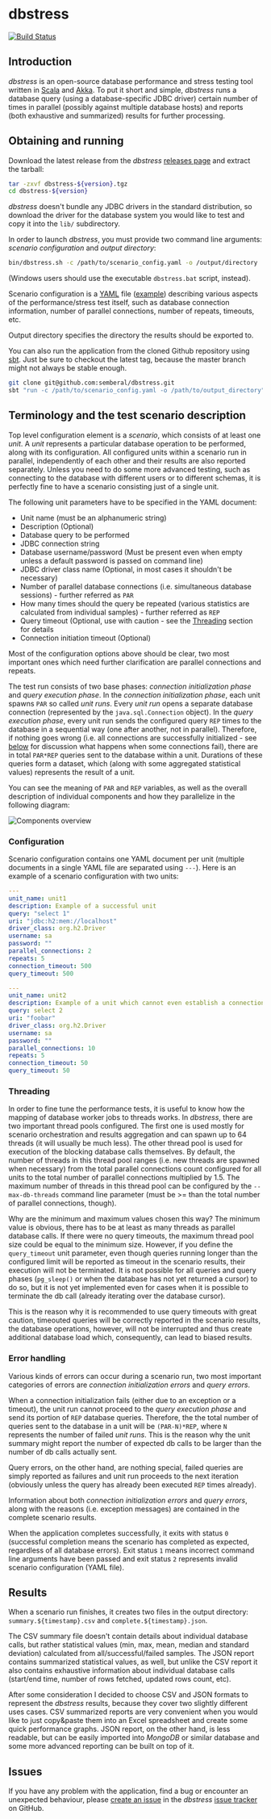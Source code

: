 # dbstress
[![Build Status](https://travis-ci.org/semberal/dbstress.svg?branch=master)](https://travis-ci.org/semberal/dbstress)

## Introduction

_dbstress_ is an open-source database performance and stress testing tool written in [Scala](http://www.scala-lang.org/) and [Akka](http://akka.io). To put it short and simple, _dbstress_ runs a database query (using a database-specific JDBC driver) certain number of times in parallel (possibly against multiple database hosts) and reports (both exhaustive and summarized) results for further processing.


## Obtaining and running

Download the latest release from the _dbstress_ [releases page](https://github.com/semberal/dbstress/releases) and extract the tarball:

```bash
tar -zxvf dbstress-${version}.tgz
cd dbstress-${version}
```

_dbstress_ doesn't bundle any JDBC drivers in the standard distribution, so download the driver for the database system you would like to test and copy it into the `lib/` subdirectory. 

<!-- Consult the relevant _dbstress_ [wiki page]() for links to various common drivers. -->

In order to launch _dbstress_, you must provide two command line arguments: _scenario configuration_ and _output directory_:

```bash
bin/dbstress.sh -c /path/to/scenario_config.yaml -o /output/directory
```
(Windows users should use the executable `dbstress.bat` script, instead).

Scenario configuration is a [YAML](http://www.yaml.org/start.html) file ([example](https://github.com/semberal/dbstress/blob/master/src/it/resources/config1.yaml)) describing various aspects of the performance/stress test itself, such as database connection information, number of parallel connections, number of repeats, timeouts, etc.

Output directory specifies the directory the results should be exported to.

You can also run the application from the cloned Github repository using [sbt](http://scala-sbt.org). Just be sure to checkout the latest tag, because the master branch might not always be stable enough.

```bash
git clone git@github.com:semberal/dbstress.git
sbt "run -c /path/to/scenario_config.yaml -o /path/to/output_directory"
```

## Terminology and the test scenario description

Top level configuration element is a _scenario_, which consists of at least one _unit_. 
A _unit_ represents a particular database operation to be performed, along with its configuration.
All configured units within a scenario run in parallel, independently of each other and their results are also reported separately. Unless you need to do some more advanced testing, such as connecting to the database with different users or to different schemas, it is perfectly fine to have a scenario consisting just of a single unit.

The following unit parameters have to be specified in the YAML document:

* Unit name (must be an alphanumeric string)
* Description (Optional)
* Database query to be performed
* JDBC connection string
* Database username/password (Must be present even when empty unless a default password is passed on command line)
* JDBC driver class name (Optional, in most cases it shouldn't be necessary)
* Number of parallel database connections (i.e. simultaneous database sessions) - further referred as `PAR`
* How many times should the query be repeated (various statistics are calculated from individual samples) - further referred as `REP`
* Query timeout (Optional, use with caution - see the [Threading](#threading) section for details
* Connection initiation timeout (Optional)

Most of the configuration options above should be clear, two most important ones which need further clarification are parallel connections and repeats.

The test run consists of two base phases: _connection initialization phase_ and _query execution phase_. In the _connection initialization phase_, each unit spawns `PAR` so called _unit runs_. Every _unit run_ opens a separate database connection (represented by the `java.sql.Connection` object). In the _query execution phase_, every unit run sends the configured query `REP` times to the database in a sequential way (one after another, not in parallel). Therefore, if nothing goes wrong (i.e. all connections are successfully initialized - see [below](#error-handling) for discussion what happens when some connections fail), there are in total `PAR*REP` queries sent to the database within a unit. Durations of these queries form a dataset, which (along with some aggregated statistical values) represents the result of a unit.

You can see the meaning of `PAR` and `REP` variables, as well as the overall description of individual components and how they parallelize in the following diagram:

![Components overview](images/Terminology.png?raw=true)


### Configuration

Scenario configuration contains one YAML document per unit (multiple documents in a single YAML file are separated using `---`). Here is an example of a scenario configuration with two units:
	
```yaml
---
unit_name: unit1
description: Example of a successful unit
query: "select 1"
uri: "jdbc:h2:mem://localhost"
driver_class: org.h2.Driver
username: sa
password: ""
parallel_connections: 2
repeats: 5
connection_timeout: 500
query_timeout: 500

---
unit_name: unit2
description: Example of a unit which cannot even establish a connection (wrong uri string)
query: select 2
uri: "foobar"
driver_class: org.h2.Driver
username: sa
password: ""
parallel_connections: 10
repeats: 5
connection_timeout: 50
query_timeout: 50
```

### Threading
In order to fine tune the performance tests, it is useful to know how the mapping of database worker jobs to threads works. In _dbstress_, there are two important thread pools configured. The first one is used mostly for scenario orchestration and results aggregation and can spawn up to 64 threads (it will usually be much less). The other thread pool is used for execution of the blocking database calls themselves. By default, the number of threads in this thread pool ranges (i.e. new threads are spawned when necessary) from the total parallel connections count configured for all units to the total number of parallel connections multiplied by 1.5. The maximum number of threads in this thread pool can be configured by the `--max-db-threads` command line parameter (must be >= than the total number of parallel connections, though).

Why are the minimum and maximum values chosen this way? The minimum value is obvious, there has to be at least as many threads as parallel database calls. If there were no query timeouts, the maximum thread pool size could be equal to the minimum size. However, if you define the `query_timeout` unit parameter, even though queries running longer than the configured limit will be reported as timeout in the scenario results, their execution will not be terminated. It is not possible for all queries and query phases (`pg_sleep()` or when the database has not yet returned a cursor) to do so, but it is not yet implemented even for cases when it is possible to terminate the db call (already iterating over the database cursor).

This is the reason why it is recommended to use query timeouts with great caution, timeouted queries will be correctly reported in the scenario results, the database operations, however, will not be interrupted and thus create additional database load which, consequently, can lead to biased results.

### Error handling

Various kinds of errors can occur during a scenario run, two most important categories of errors are _connection initialization errors_ and _query errors_.

When a connection initialization fails (either due to an exception or a timeout), the unit run cannot proceed to the _query execution phase_ and send its portion of `REP` database queries. Therefore, the the total number of queries sent to the database in a unit will be `(PAR-N)*REP`, where `N` represents the number of failed _unit runs_. This is the reason why the unit summary might report the number of expected db calls to be larger than the number of db calls actually sent.

Query errors, on the other hand, are nothing special, failed queries are simply reported as failures and unit run proceeds to the next iteration (obviously unless the query has already been executed `REP` times already).

Information about both _connection initialization errors_ and _query errors_, along with the reasons (i.e. exception messages) are contained in the complete scenario results.

When the application completes successfully, it exits with status `0` (successful completion means the scenario has completed as expected, regardless of all database errors). Exit status `1` means incorrect command line arguments have been passed and exit status `2` represents invalid scenario configuration (YAML file). 

## Results

When a scenario run finishes, it creates two files in the output directory: `summary.${timestamp}.csv` and `complete.${timestamp}.json`.

The CSV summary file doesn't contain details about individual database calls, but rather statistical values (min, max, mean, median and standard deviation) calculated from all/successful/failed samples. The JSON report contains summarized statistical values, as well, but unlike the CSV report it also contains exhaustive information about individual database calls (start/end time, number of rows fetched, updated rows count, etc).

After some consideration I decided to choose CSV and JSON formats to represent the _dbstress_ results, because they cover two slightly different uses cases. CSV summarized reports are very convenient when you would like to just copy&paste them into an Excel spreadsheet and create some quick performance graphs. JSON report, on the other hand, is less readable, but can be easily imported into _MongoDB_ or similar database and some more advanced reporting can be built on top of it.

## Issues
If you have any problem with the application, find a bug or encounter an unexpected behaviour, please [create an issue](https://github.com/semberal/dbstress/issues/new) in the _dbstress_ [issue tracker](https://github.com/semberal/dbstress/issues) on GitHub.

<!--
## Roadmap

### 2.0
Main theme of the 2.0 release will be distributed testing. It is often the case you have several workers and you would
like to point them all 
-->

<!--
## Technical description

_dbstress_ is written in the Scala programming language and is implemented using Akka actors. The following diagram describes the actor hierarchy:

![dbstress actors](./images/Actors.png)
-->

<!--
## F.A.Q.

### Does dbstress support non-relational databases, such as MongoDB, as well?
 
Unfortunately, it doesn't. Currently _dbstress_ only supports JDBC access and there is no plan implement support for non-JDBC databases. Community contributions are always welcome, though.
-->
